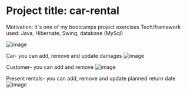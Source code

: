 # Project title: car-rental


Motivation: it`s one of my bootcamps project exercises
Tech/framework used: Java, Hibernate, Swing, database (MySql)

![image](https://user-images.githubusercontent.com/68020275/117286344-5b360c80-ae69-11eb-8d02-0612eac222b7.png)

Car- you can add, remove and update damages
![image](https://user-images.githubusercontent.com/68020275/117286458-83be0680-ae69-11eb-8989-2acd90a09506.png)

Customer- you can add and remove
![image](https://user-images.githubusercontent.com/68020275/117286519-98020380-ae69-11eb-9c61-8e3ff2cc129c.png)

Present rentals- you can add, remove and update planned return date
![image](https://user-images.githubusercontent.com/68020275/117286635-b7992c00-ae69-11eb-80cb-d0f0b87e0f56.png)
